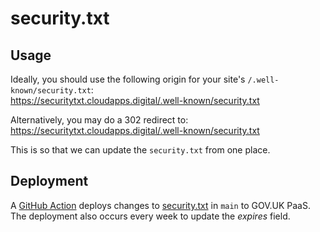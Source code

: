 # security.txt

## Usage
Ideally, you should use the following origin for your site's
`/.well-known/security.txt`:  
https://securitytxt.cloudapps.digital/.well-known/security.txt

Alternatively, you may do a 302 redirect to:
https://securitytxt.cloudapps.digital/.well-known/security.txt

This is so that we can update the `security.txt` from one place.

## Deployment
A [GitHub Action](.github/workflows/deploy.yml) deploys changes to [security.txt](security.txt) in `main` to GOV.UK PaaS.  
The deployment also occurs every week to update the _expires_ field.
